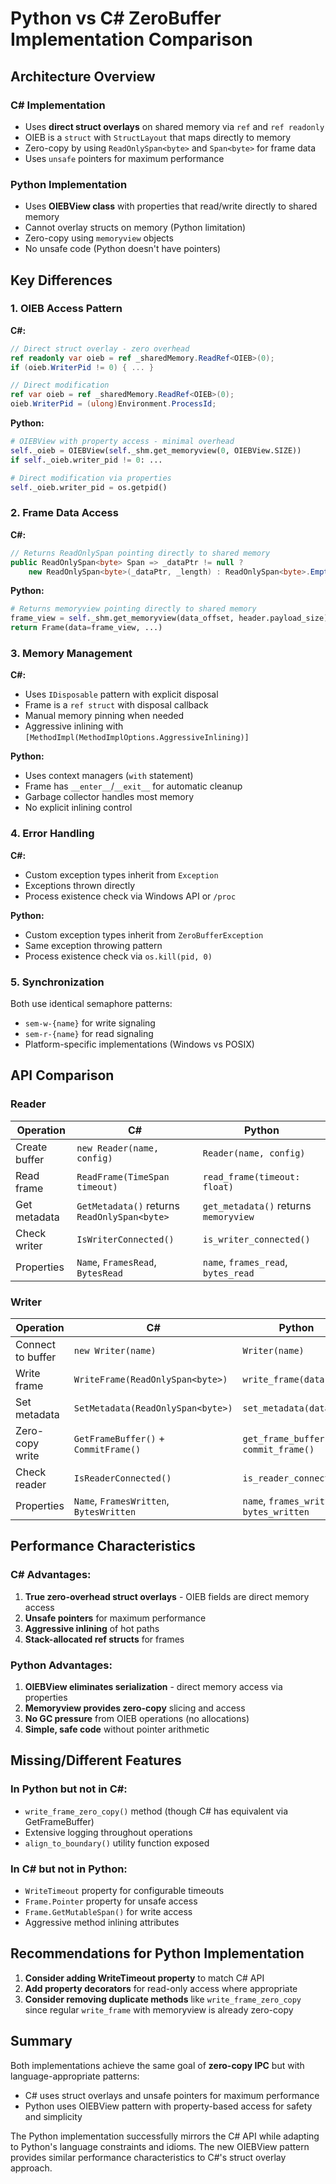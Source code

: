 # Python vs C# ZeroBuffer Implementation Comparison

## Architecture Overview

### C# Implementation
- Uses **direct struct overlays** on shared memory via `ref` and `ref readonly`
- OIEB is a `struct` with `StructLayout` that maps directly to memory
- Zero-copy by using `ReadOnlySpan<byte>` and `Span<byte>` for frame data
- Uses `unsafe` pointers for maximum performance

### Python Implementation  
- Uses **OIEBView class** with properties that read/write directly to shared memory
- Cannot overlay structs on memory (Python limitation)
- Zero-copy using `memoryview` objects
- No unsafe code (Python doesn't have pointers)

## Key Differences

### 1. OIEB Access Pattern

**C#:**
```csharp
// Direct struct overlay - zero overhead
ref readonly var oieb = ref _sharedMemory.ReadRef<OIEB>(0);
if (oieb.WriterPid != 0) { ... }

// Direct modification
ref var oieb = ref _sharedMemory.ReadRef<OIEB>(0);
oieb.WriterPid = (ulong)Environment.ProcessId;
```

**Python:**
```python
# OIEBView with property access - minimal overhead
self._oieb = OIEBView(self._shm.get_memoryview(0, OIEBView.SIZE))
if self._oieb.writer_pid != 0: ...

# Direct modification via properties
self._oieb.writer_pid = os.getpid()
```

### 2. Frame Data Access

**C#:**
```csharp
// Returns ReadOnlySpan pointing directly to shared memory
public ReadOnlySpan<byte> Span => _dataPtr != null ? 
    new ReadOnlySpan<byte>(_dataPtr, _length) : ReadOnlySpan<byte>.Empty;
```

**Python:**
```python
# Returns memoryview pointing directly to shared memory
frame_view = self._shm.get_memoryview(data_offset, header.payload_size)
return Frame(data=frame_view, ...)
```

### 3. Memory Management

**C#:**
- Uses `IDisposable` pattern with explicit disposal
- Frame is a `ref struct` with disposal callback
- Manual memory pinning when needed
- Aggressive inlining with `[MethodImpl(MethodImplOptions.AggressiveInlining)]`

**Python:**
- Uses context managers (`with` statement)
- Frame has `__enter__`/`__exit__` for automatic cleanup
- Garbage collector handles most memory
- No explicit inlining control

### 4. Error Handling

**C#:**
- Custom exception types inherit from `Exception`
- Exceptions thrown directly
- Process existence check via Windows API or `/proc`

**Python:**
- Custom exception types inherit from `ZeroBufferException`
- Same exception throwing pattern
- Process existence check via `os.kill(pid, 0)`

### 5. Synchronization

Both use identical semaphore patterns:
- `sem-w-{name}` for write signaling
- `sem-r-{name}` for read signaling
- Platform-specific implementations (Windows vs POSIX)

## API Comparison

### Reader

| Operation | C# | Python |
|-----------|-----|---------|
| Create buffer | `new Reader(name, config)` | `Reader(name, config)` |
| Read frame | `ReadFrame(TimeSpan timeout)` | `read_frame(timeout: float)` |
| Get metadata | `GetMetadata()` returns `ReadOnlySpan<byte>` | `get_metadata()` returns `memoryview` |
| Check writer | `IsWriterConnected()` | `is_writer_connected()` |
| Properties | `Name`, `FramesRead`, `BytesRead` | `name`, `frames_read`, `bytes_read` |

### Writer

| Operation | C# | Python |
|-----------|-----|---------|
| Connect to buffer | `new Writer(name)` | `Writer(name)` |
| Write frame | `WriteFrame(ReadOnlySpan<byte>)` | `write_frame(data)` |
| Set metadata | `SetMetadata(ReadOnlySpan<byte>)` | `set_metadata(data)` |
| Zero-copy write | `GetFrameBuffer()` + `CommitFrame()` | `get_frame_buffer()` + `commit_frame()` |
| Check reader | `IsReaderConnected()` | `is_reader_connected()` |
| Properties | `Name`, `FramesWritten`, `BytesWritten` | `name`, `frames_written`, `bytes_written` |

## Performance Characteristics

### C# Advantages:
1. **True zero-overhead struct overlays** - OIEB fields are direct memory access
2. **Unsafe pointers** for maximum performance
3. **Aggressive inlining** of hot paths
4. **Stack-allocated ref structs** for frames

### Python Advantages:
1. **OIEBView eliminates serialization** - direct memory access via properties
2. **Memoryview provides zero-copy** slicing and access
3. **No GC pressure** from OIEB operations (no allocations)
4. **Simple, safe code** without pointer arithmetic

## Missing/Different Features

### In Python but not in C#:
- `write_frame_zero_copy()` method (though C# has equivalent via GetFrameBuffer)
- Extensive logging throughout operations
- `align_to_boundary()` utility function exposed

### In C# but not in Python:
- `WriteTimeout` property for configurable timeouts
- `Frame.Pointer` property for unsafe access
- `Frame.GetMutableSpan()` for write access
- Aggressive method inlining attributes

## Recommendations for Python Implementation

1. **Consider adding WriteTimeout property** to match C# API
2. **Add property decorators** for read-only access where appropriate
3. **Consider removing duplicate methods** like `write_frame_zero_copy` since regular `write_frame` with memoryview is already zero-copy

## Summary

Both implementations achieve the same goal of **zero-copy IPC** but with language-appropriate patterns:
- C# uses struct overlays and unsafe pointers for maximum performance
- Python uses OIEBView pattern with property-based access for safety and simplicity

The Python implementation successfully mirrors the C# API while adapting to Python's language constraints and idioms. The new OIEBView pattern provides similar performance characteristics to C#'s struct overlay approach.